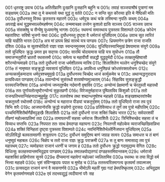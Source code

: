 001  धृतराष्ट्र उवाच
001a अतितीव्राणि दुःखानि दुःसहानि बहूनि च
001c तवाहं सञ्जयाश्रौषं पुत्राणां मम सङ्क्षयम्
002a तथा तु मे कथयसे यथा युद्धं तु वर्तते
002c न सन्ति सूत कौरव्या इति मे नैष्ठिकी मतिः
003a दुर्योधनस्तु विरथः कृतस्तत्र महारणे
003c धर्मपुत्रः कथं चक्रे तस्मिन्वा नृपतिः कथम्
004a अपराह्णे कथं युद्धमभवल्लोमहर्षणम्
004c तन्ममाचक्ष्व तत्त्वेन कुशलो ह्यसि सञ्जय
005  सञ्जय उवाच
005a संसक्तेषु च सैन्येषु युध्यमानेषु भागशः
005c रथमन्यं समास्थाय पुत्रस्तव विशाम्पते
006a क्रोधेन महताविष्टः सविषो भुजगो यथा
006c दुर्योधनस्तु दृष्ट्वा वै धर्मराजं युधिष्ठिरम्
006e उवाच सूत त्वरितं याहि याहीति भारत
007a अत्र मां प्रापय क्षिप्रं सारथे यत्र पाण्डवः
007c ध्रियमाणेन छत्रेण राजा राजति दंशितः
008a स सूतश्चोदितो राज्ञा राज्ञः स्यन्दनमुत्तमम्
008c युधिष्ठिरस्याभिमुखं प्रेषयामास संयुगे
009a ततो युधिष्ठिरः क्रुद्धः प्रमत्त इव सद्गवः
009c सारथिं चोदयामास याहि यत्र सुयोधनः
010a तौ समाजग्मतुर्वीरौ भ्रातरौ रथसत्तमौ
010c समेत्य च महावीर्यौ सन्नद्धौ युद्धदुर्मदौ
010e ततक्षतुर्महेष्वासौ शरैरन्योन्यमाहवे
011a ततो दुर्योधनो राजा धर्मशीलस्य मारिष
011c शिलाशितेन भल्लेन धनुश्चिच्छेद संयुगे
011e तं नामृष्यत सङ्क्रुद्धो व्यवसायं युधिष्ठिरः
012a अपविध्य धनुश्छिन्नं क्रोधसंरक्तलोचनः
012c अन्यत्कार्मुकमादाय धर्मपुत्रश्चमूमुखे
013a दुर्योधनस्य चिच्छेद ध्वजं कार्मुकमेव च
013c अथान्यद्धनुरादाय प्रत्यविध्यत पाण्डवम्
014a तावन्योन्यं सुसंरब्धौ शरवर्षाण्यमुञ्चताम्
014c सिंहाविव सुसङ्क्रुद्धौ परस्परजिगीषया
015a अन्योन्यं जघ्नतुश्चैव नर्दमानौ वृषाविव
015c अन्योन्यं प्रेक्षमाणौ च चेरतुस्तौ महारथौ
016a ततः पूर्णायतोत्सृष्टैरन्योन्यं सुकृतव्रणौ
016c विरेजतुर्महाराज पुष्पिताविव किंशुकौ
017a ततो राजन्प्रतिभयान्सिंहनादान्मुहुर्मुहुः
017c तलयोश्च तथा शब्दान्धनुषोश्च महाहवे
018a शङ्खशब्दरवांश्चैव चक्रतुस्तौ रथोत्तमौ
018c अन्योन्यं च महाराज पीडयां चक्रतुर्भृशम्
019a ततो युधिष्ठिरो राजा तव पुत्रं त्रिभिः शरैः
019c आजघानोरसि क्रुद्धो वज्रवेगो दुरासदः
020a प्रतिविव्याध तं तूर्णं तव पुत्रो महीपतिम्
020c पञ्चभिर्निशितैर्बाणैर्हेमपुङ्खैः शिलाशितैः
021a ततो दुर्योधनो राजा शक्तिं चिक्षेप भारत
021c सर्वपारशवीं तीक्ष्णां महोल्काप्रतिमां तदा
022a तामापतन्तीं सहसा धर्मराजः शिलाशितैः
022c त्रिभिश्चिच्छेद सहसा तं च विव्याध सप्तभिः
023a निपपात ततः साथ हेमदण्डा महाघना
023c निपतन्ती महोल्केव व्यराजच्छिखिसन्निभा
024a शक्तिं विनिहतां दृष्ट्वा पुत्रस्तव विशाम्पते
024c नवभिर्निशितैर्भल्लैर्निजघान युधिष्ठिरम्
025a सोऽतिविद्धो बलवतामग्रणीः शत्रुतापनः
025c दुर्योधनं समुद्दिश्य बाणं जग्राह सत्वरः
026a समाधत्त च तं बाणं धनुष्युग्रं महाबलः
026c चिक्षेप च ततो राजा राज्ञः क्रुद्धः पराक्रमी
027a स तु बाणः समासाद्य तव पुत्रं महारथम्
027c व्यमोहयत राजानं धरणीं च जगाम ह
028a ततो दुर्योधनः क्रुद्धो गदामुद्यम्य वेगितः
028c विधित्सुः कलहस्यान्तमभिदुद्राव पाण्डवम्
029a तमालक्ष्योद्यतगदं दण्डहस्तमिवान्तकम्
029c धर्मराजो महाशक्तिं प्राहिणोत्तव सूनवे
029e दीप्यमानां महावेगां महोल्कां ज्वलितामिव
030a रथस्थः स तया विद्धो वर्म भित्त्वा महाहवे
030c भृशं संविग्नहृदयः पपात च मुमोह च
031a ततस्त्वरितमागत्य कृतवर्मा तवात्मजम्
031c प्रत्यपद्यत राजानं मग्नं वै व्यसनार्णवे
032a भीमोऽपि महतीं गृह्य गदां हेमपरिष्कृताम्
032c अभिदुद्राव वेगेन कृतवर्माणमाहवे
032e एवं तदभवद्युद्धं त्वदीयानां परैः सह
